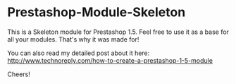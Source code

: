 Prestashop-Module-Skeleton
==========================

This is a Skeleton module for Prestashop 1.5. Feel free to use it as a base for all your modules. That's why it was made for!

You can also read my detailed post about it here: http://www.technoreply.com/how-to-create-a-prestashop-1-5-module

Cheers!
